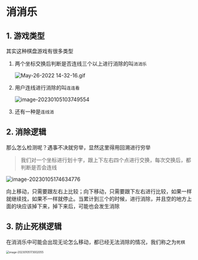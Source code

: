 # 消消乐

## 1. 游戏类型

其实这种棋盘游戏有很多类型

1. 两个坐标交换后判断是否连线三个以上进行消除的叫`消消乐`

   ![May-26-2022 14-32-16.gif](https://p1-juejin.byteimg.com/tos-cn-i-k3u1fbpfcp/d9df094e2b97410181fbba4f09ae7e0a~tplv-k3u1fbpfcp-zoom-in-crop-mark:4536:0:0:0.image?)

2. 用户连线进行消除的叫`连连看`

   ![image-20230105103749554](https://cdn.fengxianhub.top/resources-master/image-20230105103749554.png)

3. 还有一种是`连线消`

## 2. 消除逻辑

那么怎么检测呢？遇事不决就穷举，显然这里得用回溯进行穷举

>我们对一个坐标进行划十字，跟上下左右四个点进行交换，每次交换后，都判断是否会连线

![image-20230105174634776](https://cdn.fengxianhub.top/resources-master/image-20230105174634776.png)

向上移动，只需要跟左右上比较；向下移动，只需要跟下左右进行比较，如果一样就继续找，如果不一样就停止。当累计到三个的时候，进行消除，并且空的地方上面的块应该掉下来，掉下来后，可能也会发生消除



## 3. 防止死棋逻辑

在消消乐中可能会出现无论怎么移动，都已经无法消除的情况，我们称之为`死棋`





<img src="C:\Users\liangfengyuan\AppData\Roaming\Typora\typora-user-images\image-20230105173002055.png" alt="image-20230105173002055" style="zoom:50%;" />



















